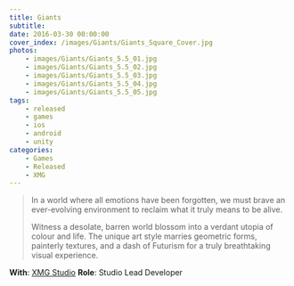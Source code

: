 ```yaml
---
title: Giants
subtitle: 
date: 2016-03-30 00:00:00
cover_index: /images/Giants/Giants_Square_Cover.jpg
photos: 
	- images/Giants/Giants_5.5_01.jpg
	- images/Giants/Giants_5.5_02.jpg
	- images/Giants/Giants_5.5_03.jpg
	- images/Giants/Giants_5.5_04.jpg
	- images/Giants/Giants_5.5_05.jpg
tags:
	- released
	- games
	- ios
	- android
	- unity
categories:
	- Games
	- Released
	- XMG
---
```


> In a world where all emotions have been forgotten, we must brave an ever-evolving environment to reclaim what it truly means to be alive.
> 
> Witness a desolate, barren world blossom into a verdant utopia of colour and life. The unique art style marries geometric forms, painterly textures, and a dash of Futurism for a truly breathtaking visual experience.

**With**: [XMG Studio](xmgstudio.com/)
**Role**: Studio Lead Developer
